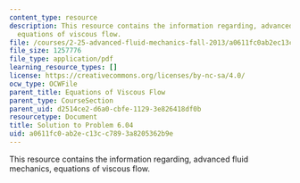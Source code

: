 ```yaml
---
content_type: resource
description: This resource contains the information regarding, advanced fluid mechanics,
  equations of viscous flow.
file: /courses/2-25-advanced-fluid-mechanics-fall-2013/a0611fc0ab2ec13cc7893a8205362b9e_MIT2_25F13_Shapi6.04_Solut.pdf
file_size: 1257776
file_type: application/pdf
learning_resource_types: []
license: https://creativecommons.org/licenses/by-nc-sa/4.0/
ocw_type: OCWFile
parent_title: Equations of Viscous Flow
parent_type: CourseSection
parent_uid: d2514ce2-d6a0-cbfe-1129-3e826418df0b
resourcetype: Document
title: Solution to Problem 6.04
uid: a0611fc0-ab2e-c13c-c789-3a8205362b9e
---
```

This resource contains the information regarding, advanced fluid mechanics, equations of viscous flow.
